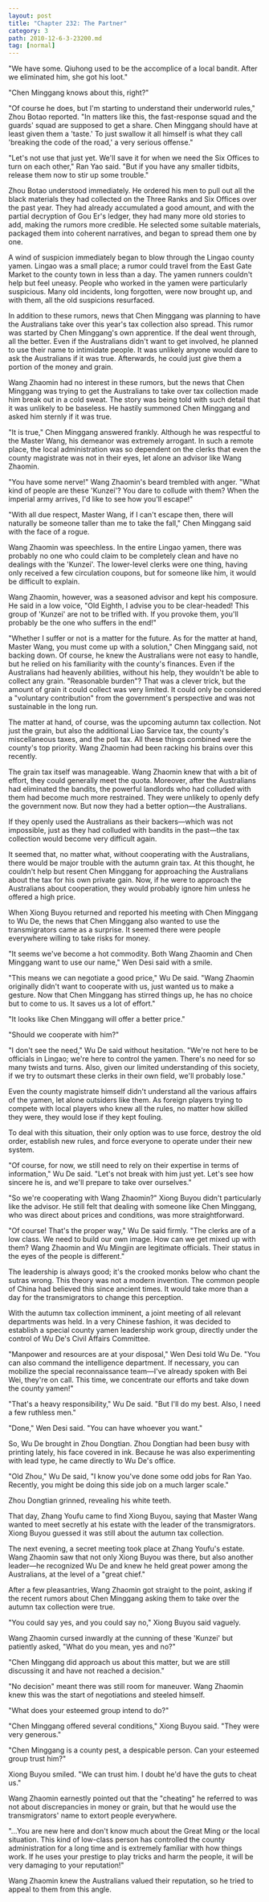 ```yaml
---
layout: post
title: "Chapter 232: The Partner"
category: 3
path: 2010-12-6-3-23200.md
tag: [normal]
---
```


"We have some. Qiuhong used to be the accomplice of a local bandit. After we eliminated him, she got his loot."

"Chen Minggang knows about this, right?"

"Of course he does, but I'm starting to understand their underworld rules," Zhou Botao reported. "In matters like this, the fast-response squad and the guards' squad are supposed to get a share. Chen Minggang should have at least given them a 'taste.' To just swallow it all himself is what they call 'breaking the code of the road,' a very serious offense."

"Let's not use that just yet. We'll save it for when we need the Six Offices to turn on each other," Ran Yao said. "But if you have any smaller tidbits, release them now to stir up some trouble."

Zhou Botao understood immediately. He ordered his men to pull out all the black materials they had collected on the Three Ranks and Six Offices over the past year. They had already accumulated a good amount, and with the partial decryption of Gou Er's ledger, they had many more old stories to add, making the rumors more credible. He selected some suitable materials, packaged them into coherent narratives, and began to spread them one by one.

A wind of suspicion immediately began to blow through the Lingao county yamen. Lingao was a small place; a rumor could travel from the East Gate Market to the county town in less than a day. The yamen runners couldn't help but feel uneasy. People who worked in the yamen were particularly suspicious. Many old incidents, long forgotten, were now brought up, and with them, all the old suspicions resurfaced.

In addition to these rumors, news that Chen Minggang was planning to have the Australians take over this year's tax collection also spread. This rumor was started by Chen Minggang's own apprentice. If the deal went through, all the better. Even if the Australians didn't want to get involved, he planned to use their name to intimidate people. It was unlikely anyone would dare to ask the Australians if it was true. Afterwards, he could just give them a portion of the money and grain.

Wang Zhaomin had no interest in these rumors, but the news that Chen Minggang was trying to get the Australians to take over tax collection made him break out in a cold sweat. The story was being told with such detail that it was unlikely to be baseless. He hastily summoned Chen Minggang and asked him sternly if it was true.

"It is true," Chen Minggang answered frankly. Although he was respectful to the Master Wang, his demeanor was extremely arrogant. In such a remote place, the local administration was so dependent on the clerks that even the county magistrate was not in their eyes, let alone an advisor like Wang Zhaomin.

"You have some nerve!" Wang Zhaomin's beard trembled with anger. "What kind of people are these 'Kunzei'? You dare to collude with them? When the imperial army arrives, I'd like to see how you'll escape!"

"With all due respect, Master Wang, if I can't escape then, there will naturally be someone taller than me to take the fall," Chen Minggang said with the face of a rogue.

Wang Zhaomin was speechless. In the entire Lingao yamen, there was probably no one who could claim to be completely clean and have no dealings with the 'Kunzei'. The lower-level clerks were one thing, having only received a few circulation coupons, but for someone like him, it would be difficult to explain.

Wang Zhaomin, however, was a seasoned advisor and kept his composure. He said in a low voice, "Old Eighth, I advise you to be clear-headed! This group of 'Kunzei' are not to be trifled with. If you provoke them, you'll probably be the one who suffers in the end!"

"Whether I suffer or not is a matter for the future. As for the matter at hand, Master Wang, you must come up with a solution," Chen Minggang said, not backing down. Of course, he knew the Australians were not easy to handle, but he relied on his familiarity with the county's finances. Even if the Australians had heavenly abilities, without his help, they wouldn't be able to collect any grain. "Reasonable burden"? That was a clever trick, but the amount of grain it could collect was very limited. It could only be considered a "voluntary contribution" from the government's perspective and was not sustainable in the long run.

The matter at hand, of course, was the upcoming autumn tax collection. Not just the grain, but also the additional Liao Sarvice tax, the county's miscellaneous taxes, and the poll tax. All these things combined were the county's top priority. Wang Zhaomin had been racking his brains over this recently.

The grain tax itself was manageable. Wang Zhaomin knew that with a bit of effort, they could generally meet the quota. Moreover, after the Australians had eliminated the bandits, the powerful landlords who had colluded with them had become much more restrained. They were unlikely to openly defy the government now. But now they had a better option—the Australians.

If they openly used the Australians as their backers—which was not impossible, just as they had colluded with bandits in the past—the tax collection would become very difficult again.

It seemed that, no matter what, without cooperating with the Australians, there would be major trouble with the autumn grain tax. At this thought, he couldn't help but resent Chen Minggang for approaching the Australians about the tax for his own private gain. Now, if he were to approach the Australians about cooperation, they would probably ignore him unless he offered a high price.

When Xiong Buyou returned and reported his meeting with Chen Minggang to Wu De, the news that Chen Minggang also wanted to use the transmigrators came as a surprise. It seemed there were people everywhere willing to take risks for money.

"It seems we've become a hot commodity. Both Wang Zhaomin and Chen Minggang want to use our name," Wen Desi said with a smile.

"This means we can negotiate a good price," Wu De said. "Wang Zhaomin originally didn't want to cooperate with us, just wanted us to make a gesture. Now that Chen Minggang has stirred things up, he has no choice but to come to us. It saves us a lot of effort."

"It looks like Chen Minggang will offer a better price."

"Should we cooperate with him?"

"I don't see the need," Wu De said without hesitation. "We're not here to be officials in Lingao; we're here to control the yamen. There's no need for so many twists and turns. Also, given our limited understanding of this society, if we try to outsmart these clerks in their own field, we'll probably lose."

Even the county magistrate himself didn't understand all the various affairs of the yamen, let alone outsiders like them. As foreign players trying to compete with local players who knew all the rules, no matter how skilled they were, they would lose if they kept fouling.

To deal with this situation, their only option was to use force, destroy the old order, establish new rules, and force everyone to operate under their new system.

"Of course, for now, we still need to rely on their expertise in terms of information," Wu De said. "Let's not break with him just yet. Let's see how sincere he is, and we'll prepare to take over ourselves."

"So we're cooperating with Wang Zhaomin?" Xiong Buyou didn't particularly like the advisor. He still felt that dealing with someone like Chen Minggang, who was direct about prices and conditions, was more straightforward.

"Of course! That's the proper way," Wu De said firmly. "The clerks are of a low class. We need to build our own image. How can we get mixed up with them? Wang Zhaomin and Wu Mingjin are legitimate officials. Their status in the eyes of the people is different."

The leadership is always good; it's the crooked monks below who chant the sutras wrong. This theory was not a modern invention. The common people of China had believed this since ancient times. It would take more than a day for the transmigrators to change this perception.

With the autumn tax collection imminent, a joint meeting of all relevant departments was held. In a very Chinese fashion, it was decided to establish a special county yamen leadership work group, directly under the control of Wu De's Civil Affairs Committee.

"Manpower and resources are at your disposal," Wen Desi told Wu De. "You can also command the intelligence department. If necessary, you can mobilize the special reconnaissance team—I've already spoken with Bei Wei, they're on call. This time, we concentrate our efforts and take down the county yamen!"

"That's a heavy responsibility," Wu De said. "But I'll do my best. Also, I need a few ruthless men."

"Done," Wen Desi said. "You can have whoever you want."

So, Wu De brought in Zhou Dongtian. Zhou Dongtian had been busy with printing lately, his face covered in ink. Because he was also experimenting with lead type, he came directly to Wu De's office.

"Old Zhou," Wu De said, "I know you've done some odd jobs for Ran Yao. Recently, you might be doing this side job on a much larger scale."

Zhou Dongtian grinned, revealing his white teeth.

That day, Zhang Youfu came to find Xiong Buyou, saying that Master Wang wanted to meet secretly at his estate with the leader of the transmigrators. Xiong Buyou guessed it was still about the autumn tax collection.

The next evening, a secret meeting took place at Zhang Youfu's estate. Wang Zhaomin saw that not only Xiong Buyou was there, but also another leader—he recognized Wu De and knew he held great power among the Australians, at the level of a "great chief."

After a few pleasantries, Wang Zhaomin got straight to the point, asking if the recent rumors about Chen Minggang asking them to take over the autumn tax collection were true.

"You could say yes, and you could say no," Xiong Buyou said vaguely.

Wang Zhaomin cursed inwardly at the cunning of these 'Kunzei' but patiently asked, "What do you mean, yes and no?"

"Chen Minggang did approach us about this matter, but we are still discussing it and have not reached a decision."

"No decision" meant there was still room for maneuver. Wang Zhaomin knew this was the start of negotiations and steeled himself.

"What does your esteemed group intend to do?"

"Chen Minggang offered several conditions," Xiong Buyou said. "They were very generous."

"Chen Minggang is a county pest, a despicable person. Can your esteemed group trust him?"

Xiong Buyou smiled. "We can trust him. I doubt he'd have the guts to cheat us."

Wang Zhaomin earnestly pointed out that the "cheating" he referred to was not about discrepancies in money or grain, but that he would use the transmigrators' name to extort people everywhere.

"...You are new here and don't know much about the Great Ming or the local situation. This kind of low-class person has controlled the county administration for a long time and is extremely familiar with how things work. If he uses your prestige to play tricks and harm the people, it will be very damaging to your reputation!"

Wang Zhaomin knew the Australians valued their reputation, so he tried to appeal to them from this angle.